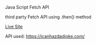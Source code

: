 Java Script Fetch API

third party Fetch API using .then() method

[Live Site](https://mmpjokesfetchapi.netlify.app/)

API used: https://icanhazdadjoke.com/
